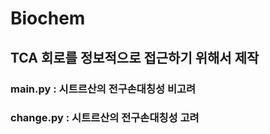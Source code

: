 # Biochem
## TCA 회로를 정보적으로 접근하기 위해서 제작
### main.py : 시트르산의 전구손대칭성 비고려
### change.py : 시트르산의 전구손대칭성 고려
